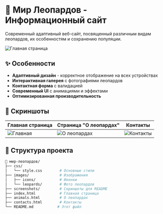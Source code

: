 # 🐆 Мир Леопардов - Информационный сайт

Современный адаптивный веб-сайт, посвященный различным видам леопардов, их особенностям и сохранению популяции.

![Главная страница](./screenshots/main-page.png) <!-- Замените на реальные скриншоты -->

## ✨ Особенности

- **Адаптивный дизайн** - корректное отображение на всех устройствах
- **Интерактивная галерея** с фотографиями леопардов
- **Контактная форма** с валидацией
- **Современный UI** с анимациями и эффектами
- **Оптимизированная производительность**

## 📸 Скриншоты

| Главная страница | Страница "О леопардах" | Контакты |
|------------------|------------------------|----------|
| ![Главная](./screenshots/main.png) | ![О леопардах](./screenshots/animals.png) | ![Контакты](./screenshots/contacts.png) |

## 📁 Структура проекта

```bash
🐆 мир-леопардов/
├── css/
│   └── style.css        # Основные стили
├── images/              # Изображения
│   ├── icons/           # Иконки
│   └── leopards/        # Фото леопардов
├── screenshots/         # Скриншоты для README
├── index.html           # Главная страница
├── animals.html         # О леопардах
├── contacts.html        # Контакты
└── README.md           # Этот файл

